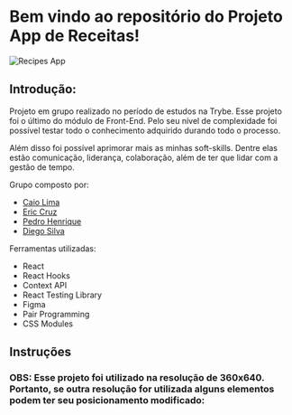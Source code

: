 # Bem vindo ao repositório do Projeto App de Receitas!

![Recipes App](/assets/recipes.gif)

## Introdução:

Projeto em grupo realizado no período de estudos na Trybe. Esse projeto foi o último do módulo de Front-End. Pelo seu nível de complexidade foi possível testar todo o conhecimento adquirido durando todo o processo.

Além disso foi possível aprimorar mais as minhas soft-skills. Dentre elas estão comunicação, liderança, colaboração, além de ter que lidar com a gestão de tempo.

Grupo composto por:

- [Caio Lima](https://www.linkedin.com/in/caio-limah/)
- [Eric Cruz](https://www.linkedin.com/in/effolex/)
- [Pedro Henrique](https://www.linkedin.com/in/pedrohenriquer/)
- [Diego Silva](https://www.linkedin.com/in/diegojorgesilva/)

Ferramentas utilizadas:

- React
- React Hooks
- Context API
- React Testing Library
- Figma
- Pair Programming
- CSS Modules

## Instruções

### OBS: Esse projeto foi utilizado na resolução de 360x640. Portanto, se outra resolução for utilizada alguns elementos podem ter seu posicionamento modificado:

